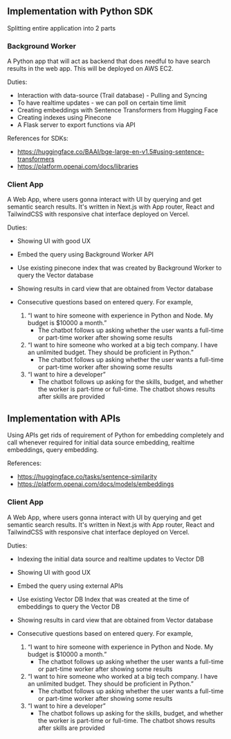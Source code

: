 ## Implementation with Python SDK

Splitting entire application into 2 parts

### Background Worker

A Python app that will act as backend that does needful to have search results in the web app. This will be deployed on AWS EC2.

Duties:

- Interaction with data-source (Trail database) - Pulling and Syncing
- To have realtime updates - we can poll on certain time limit
- Creating embeddings with Sentence Transformers from Hugging Face
- Creating indexes using Pinecone
- A Flask server to export functions via API

References for SDKs:

- https://huggingface.co/BAAI/bge-large-en-v1.5#using-sentence-transformers
- https://platform.openai.com/docs/libraries

### Client App

A Web App, where users gonna interact with UI by querying and get semantic search results. It's written in Next.js with App router, React and TailwindCSS with responsive chat interface deployed on Vercel.

Duties:

- Showing UI with good UX
- Embed the query using Background Worker API
- Use existing pinecone index that was created by Background Worker to query the Vector database
- Showing results in card view that are obtained from Vector database
- Consecutive questions based on entered query. For example,

  1.  “I want to hire someone with experience in Python and Node. My budget is $10000 a month.”
      - The chatbot follows up asking whether the user wants a full-time or part-time worker after showing some results
  2.  “I want to hire someone who worked at a big tech company. I have an unlimited budget. They should be proficient in Python.”
      - The chatbot follows up asking whether the user wants a full-time or part-time worker after showing some results
  3.  “I want to hire a developer”
      - The chatbot follows up asking for the skills, budget, and whether the worker is part-time or full-time. The chatbot shows results after skills are provided

## Implementation with APIs

Using APIs get rids of requirement of Python for embedding completely and call whenever required for initial data source embedding, realtime embeddings, query embedding.

References:

- https://huggingface.co/tasks/sentence-similarity
- https://platform.openai.com/docs/models/embeddings

### Client App

A Web App, where users gonna interact with UI by querying and get semantic search results. It's written in Next.js with App router, React and TailwindCSS with responsive chat interface deployed on Vercel.

Duties:

- Indexing the initial data source and realtime updates to Vector DB
- Showing UI with good UX
- Embed the query using external APIs
- Use existing Vector DB Index that was created at the time of embeddings to query the Vector DB
- Showing results in card view that are obtained from Vector database
- Consecutive questions based on entered query. For example,

  1.  “I want to hire someone with experience in Python and Node. My budget is $10000 a month.”
      - The chatbot follows up asking whether the user wants a full-time or part-time worker after showing some results
  2.  “I want to hire someone who worked at a big tech company. I have an unlimited budget. They should be proficient in Python.”
      - The chatbot follows up asking whether the user wants a full-time or part-time worker after showing some results
  3.  “I want to hire a developer”
      - The chatbot follows up asking for the skills, budget, and whether the worker is part-time or full-time. The chatbot shows results after skills are provided
